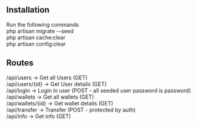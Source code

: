 ## Installation

Run the following commands<br />
php artisan migrate --seed<br />
php artisan cache:clear<br />
php artisan config:clear<br />

## Routes

/api/users -> Get all Users (GET)<br />
/api/users/{id} -> Get User details (GET)<br />
/api/login -> Login in user (POST - all seeded user password is password)<br />
/api/wallets -> Get all wallets (GET)<br />
/api/wallets/{id} -> Get wallet details (GET)<br />
/api/transfer -> Transfer (POST - protected by auth)<br />
/api/info -> Get info (GET)<br />
